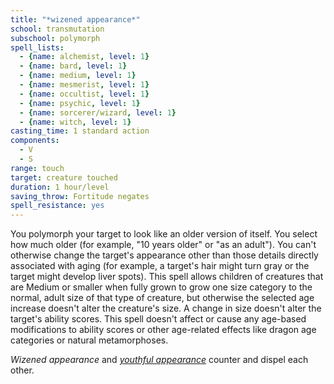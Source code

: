 ```yaml
---
title: "*wizened appearance*"
school: transmutation
subschool: polymorph
spell_lists:
  - {name: alchemist, level: 1}
  - {name: bard, level: 1}
  - {name: medium, level: 1}
  - {name: mesmerist, level: 1}
  - {name: occultist, level: 1}
  - {name: psychic, level: 1}
  - {name: sorcerer/wizard, level: 1}
  - {name: witch, level: 1}
casting_time: 1 standard action
components:
  - V
  - S
range: touch
target: creature touched
duration: 1 hour/level
saving_throw: Fortitude negates
spell_resistance: yes
---
```


You polymorph your target to look like an older version of itself. You select how much older (for example, "10 years older" or "as an adult"). You can't otherwise change the target's appearance other than those details directly associated with aging (for example, a target's hair might turn gray or the target might develop liver spots). This spell allows children of creatures that are Medium or smaller when fully grown to grow one size category to the normal, adult size of that type of creature, but otherwise the selected age increase doesn't alter the creature's size. A change in size doesn't alter the target's ability scores. This spell doesn't affect or cause any age-based modifications to ability scores or other age-related effects like dragon age categories or natural metamorphoses.

*Wizened appearance* and [*youthful appearance*](/spells/youthful-appearance/) counter and dispel each other.

